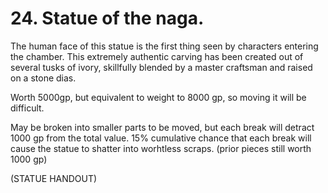 # 24. Statue of the naga.

The human face of this statue is the first thing seen by characters entering
the chamber.  This extremely authentic carving has been created out of several
tusks of ivory, skillfully blended by a master craftsman and raised on a stone
dias.

Worth 5000gp, but equivalent to weight to 8000 gp, so moving it will be difficult.

May be broken into smaller parts to be moved, but each break will detract
1000 gp from the total value.  15% cumulative chance that each break will cause
the statue to shatter into worhtless scraps. (prior pieces still worth 1000 gp)

(STATUE HANDOUT)

